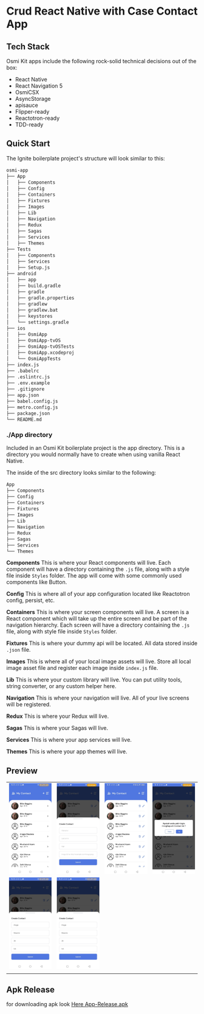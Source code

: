 # Crud React Native with Case Contact App
## Tech Stack
Osmi Kit apps include the following rock-solid technical decisions out of the box:
- React Native
- React Navigation 5
- OsmiCSX
- AsyncStorage
- apisauce
- Flipper-ready
- Reactotron-ready
- TDD-ready

## Quick Start
The Ignite boilerplate project's structure will look similar to this:
```
osmi-app
├── App
│   ├── Components
│   ├── Config
│   ├── Containers
│   ├── Fixtures
│   ├── Images
│   ├── Lib
│   ├── Navigation
│   ├── Redux
│   ├── Sagas
│   ├── Services
│   ├── Themes
├── Tests
│   ├── Components
│   ├── Services
│   ├── Setup.js
├── android
│   ├── app
│   ├── build.gradle
│   ├── gradle
│   ├── gradle.properties
│   ├── gradlew
│   ├── gradlew.bat
│   ├── keystores
│   └── settings.gradle
├── ios
│   ├── OsmiApp
│   ├── OsmiApp-tvOS
│   ├── OsmiApp-tvOSTests
│   ├── OsmiApp.xcodeproj
│   └── OsmiAppTests
├── index.js
├── .babelrc
├── .eslintrc.js
├── .env.example
├── .gitignore
├── app.json
├── babel.config.js
├── metro.config.js
├── package.json
└── README.md
```

### ./App directory
Included in an Osmi Kit boilerplate project is the app directory. This is a directory you would normally have to create when using vanilla React Native.

The inside of the src directory looks similar to the following:
```
App
├── Components
├── Config
├── Containers
├── Fixtures
├── Images
├── Lib
├── Navigation
├── Redux
├── Sagas
├── Services
└── Themes
```

**Components** This is where your React components will live. Each component will have a directory containing the `.js` file, along with a style file inside `Styles` folder. The app will come with some commonly used components like Button.

**Config** This is where all of your app configuration located like Reactotron config, persist, etc.

**Containers** This is where your screen components will live. A screen is a React component which will take up the entire screen and be part of the navigation hierarchy. Each screen will have a directory containing the `.js` file, along with style file inside `Styles` folder.

**Fixtures** This is where your dummy api will be located. All data stored inside `.json` file.

**Images** This is where all of your local image assets will live. Store all local image asset file and register each image inside `index.js` file.

**Lib** This is where your custom library will live. You can put utility tools, string converter, or any custom helper here.

**Navigation** This is where your navigation will live. All of your live screens will be registered.

**Redux** This is where your Redux will live.

**Sagas** This is where your Sagas will live.

**Services** This is where your app services will live.

**Themes** This is where your app themes will live.



## Preview

|                                          |                                          |                                          |                                          |
| ---------------------------------------- | ---------------------------------------- | ---------------------------------------- | ---------------------------------------- |
| ![screenshots1](dist/photo6289792757190995418.jpg) | ![screenshots2](dist/photo6289792757190995421.jpg) | ![screenshots3](dist/photo6289792757190995422.jpg) | ![screenshots4](dist/photo6289792757190995420.jpg) |
| ![screenshots5](dist/photo6289792757190995419.jpg) | ![screenshots6](dist/photo6289792757190995419.jpg) |  |  |
|                                          |                                          |                                          |                                          |

## Apk Release
for downloading apk look [Here App-Release.apk](dist/apk/app-release.apk)